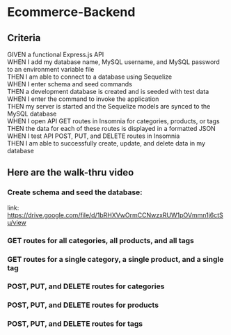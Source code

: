# Ecommerce-Backend

## Criteria
GIVEN a functional Express.js API<br>
WHEN I add my database name, MySQL username, and MySQL password to an environment variable file<br>
THEN I am able to connect to a database using Sequelize<br>
WHEN I enter schema and seed commands<br>
THEN a development database is created and is seeded with test data<br>
WHEN I enter the command to invoke the application<br>
THEN my server is started and the Sequelize models are synced to the MySQL database<br>
WHEN I open API GET routes in Insomnia for categories, products, or tags<br>
THEN the data for each of these routes is displayed in a formatted JSON<br>
WHEN I test API POST, PUT, and DELETE routes in Insomnia<br>
THEN I am able to successfully create, update, and delete data in my database<br>

## Here are the walk-thru video 

### Create schema and seed the database:
link: https://drive.google.com/file/d/1bRHXVwOrmCCNwzxRUW1pOVmmn1j6ctSu/view


### GET routes for all categories, all products, and all tags

### GET routes for a single category, a single product, and a single tag 

### POST, PUT, and DELETE routes for categories

### POST, PUT, and DELETE routes for products

### POST, PUT, and DELETE routes for tags
